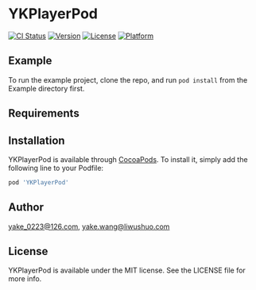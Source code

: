 # YKPlayerPod

[![CI Status](http://img.shields.io/travis/yake_0223@126.com/YKPlayerPod.svg?style=flat)](https://travis-ci.org/yake_0223@126.com/YKPlayerPod)
[![Version](https://img.shields.io/cocoapods/v/YKPlayerPod.svg?style=flat)](http://cocoapods.org/pods/YKPlayerPod)
[![License](https://img.shields.io/cocoapods/l/YKPlayerPod.svg?style=flat)](http://cocoapods.org/pods/YKPlayerPod)
[![Platform](https://img.shields.io/cocoapods/p/YKPlayerPod.svg?style=flat)](http://cocoapods.org/pods/YKPlayerPod)

## Example

To run the example project, clone the repo, and run `pod install` from the Example directory first.

## Requirements

## Installation

YKPlayerPod is available through [CocoaPods](http://cocoapods.org). To install
it, simply add the following line to your Podfile:

```ruby
pod 'YKPlayerPod'
```

## Author

yake_0223@126.com, yake.wang@liwushuo.com

## License

YKPlayerPod is available under the MIT license. See the LICENSE file for more info.
